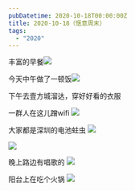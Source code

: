 ```yaml
---
pubDatetime: 2020-10-18T00:00:00Z
title: 2020-10-18（惬意周末）
tags:
  - "2020"
---
```


丰富的早餐![](../../img/6904315-0e26cb4bce4f93a0.jpg)






今天中午做了一顿饭![](../../img/6904315-7b6c245e4b701a22.jpg)




下午去壹方城溜达，穿好好看的衣服

一群人在这儿蹭wifi
![](../../img/6904315-b4f7d2895b9d2af0.jpg)


大家都是深圳的电池蛀虫
![](../../img/6904315-447dfab873d505cd.jpg)

![](../../img/6904315-973b82f9ba548bd7.jpg)

晚上路边有唱歌的
![](../../img/6904315-bd29e0344e2fd52c.jpg)


阳台上在吃个火锅
![](../../img/6904315-3c3d2d2d11ec75a5.jpg)

